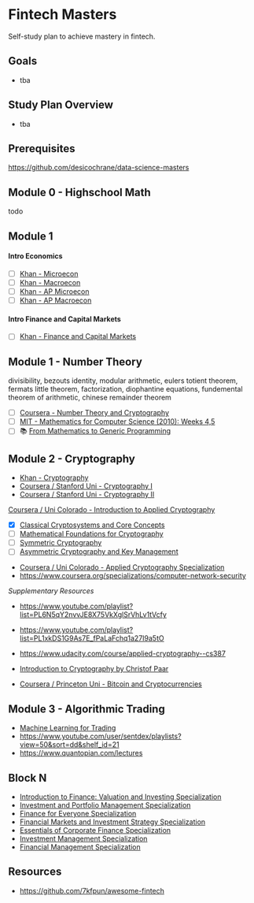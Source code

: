 # Fintech Masters

Self-study plan to achieve mastery in fintech.

## Goals

* tba

## Study Plan Overview

* tba

## Prerequisites

https://github.com/desicochrane/data-science-masters


## Module 0 - Highschool Math
todo


## Module 1

#### Intro Economics
- [ ] [Khan - Microecon](https://www.khanacademy.org/economics-finance-domain/microeconomics)
- [ ] [Khan - Macroecon](https://www.khanacademy.org/economics-finance-domain/macroeconomics)
- [ ] [Khan - AP Microecon](https://www.khanacademy.org/economics-finance-domain/ap-microeconomics)
- [ ] [Khan - AP Macroecon](https://www.khanacademy.org/economics-finance-domain/ap-macroeconomics)

#### Intro Finance and Capital Markets
- [ ] [Khan - Finance and Capital Markets](https://www.khanacademy.org/economics-finance-domain/core-finance)


## Module 1 - Number Theory

divisibility, bezouts identity, modular arithmetic, eulers totient theorem, fermats little theorem, factorization, diophantine equations, fundemental theorem of arithmetic, chinese remainder theorem

- [ ] [Coursera - Number Theory and Cryptography](https://www.coursera.org/learn/number-theory-cryptography)
- [ ] [MIT - Mathematics for Computer Science (2010): Weeks 4,5](https://ocw.mit.edu/courses/electrical-engineering-and-computer-science/6-042j-mathematics-for-computer-science-fall-2010/)
- [ ] 📚 [From Mathematics to Generic Programming](https://www.amazon.com/Mathematics-Generic-Programming-Alexander-Stepanov/dp/0321942043)

## Module 2 - Cryptography
* [Khan - Cryptography](https://www.khanacademy.org/computing/computer-science/cryptography)
* [Coursera / Stanford Uni - Cryptography I](https://www.coursera.org/learn/crypto)
* [Coursera / Stanford Uni - Cryptography II](https://www.coursera.org/learn/crypto2)


[Coursera / Uni Colorado - Introduction to Applied Cryptography](https://www.coursera.org/specializations/introduction-applied-cryptography)

- [X] [Classical Cryptosystems and Core Concepts](https://www.coursera.org/learn/classical-cryptosystems)
- [ ] [Mathematical Foundations for Cryptography](https://www.coursera.org/learn/mathematical-foundations-cryptography)
- [ ] [Symmetric Cryptography](https://www.coursera.org/learn/symmetric-crypto)
- [ ] [Asymmetric Cryptography and Key Management](https://www.coursera.org/learn/asymmetric-crypto)

* [Coursera / Uni Colorado - Applied Cryptography Specialization](https://www.coursera.org/specializations/applied-crypto)
* https://www.coursera.org/specializations/computer-network-security

*Supplementary Resources*
* https://www.youtube.com/playlist?list=PL6N5qY2nvvJE8X75VkXglSrVhLv1tVcfy
* https://www.youtube.com/playlist?list=PL1xkDS1G9As7E_fPaLaFchq1a27I9a5tO
* https://www.udacity.com/course/applied-cryptography--cs387
* [Introduction to Cryptography by Christof Paar](https://www.youtube.com/channel/UC1usFRN4LCMcfIV7UjHNuQg/videos)

* [Coursera / Princeton Uni - Bitcoin and Cryptocurrencies](https://www.coursera.org/learn/cryptocurrency)


## Module 3 - Algorithmic Trading

* [Machine Learning for Trading](https://www.udacity.com/course/machine-learning-for-trading--ud501)
* https://www.youtube.com/user/sentdex/playlists?view=50&sort=dd&shelf_id=21
* https://www.quantopian.com/lectures

## Block N


* [Introduction to Finance: Valuation and Investing Specialization](https://www.coursera.org/specializations/valuation-investment)
* [Investment and Portfolio Management Specialization](https://www.coursera.org/specializations/investment-portolio-management)
* [Finance for Everyone Specialization](https://www.coursera.org/specializations/finance-for-everyone)
* [Financial Markets and Investment Strategy Specialization](https://www.coursera.org/specializations/investment-strategy)
* [Essentials of Corporate Finance Specialization](https://www.coursera.org/specializations/learn-finance)
* [Investment Management Specialization](https://www.coursera.org/specializations/investment-management)
* [Financial Management Specialization](https://www.coursera.org/specializations/financial-management)



## Resources

* https://github.com/7kfpun/awesome-fintech
